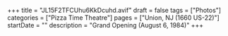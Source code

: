 +++
title = "JL15F2TFCUhu6KkDcuhd.avif"
draft = false
tags = ["Photos"]
categories = ["Pizza Time Theatre"]
pages = ["Union, NJ (1660 US-22)"]
startDate = ""
description = "Grand Opening (August 6, 1984)"
+++
